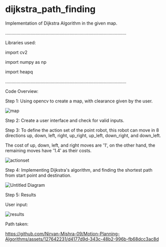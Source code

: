 # dijkstra_path_finding
Implementation of Dijkstra Algorithm in the given map.

................................................................................................

Libraries used:

import cv2

import numpy as np


import heapq

................................................................................................

Code Overview:

Step 1: Using opencv to create a map, with clearance given by the user.

![map](https://github.com/Nirvan-Mishra-09/Motion-Planning-Algorithms/assets/127642231/1da78fa1-47a0-4468-833a-e8b9965f92b1)




Step 2: Create a user interface and check for valid inputs.

Step 3: To define the action set of the point robot, this robot can move in 8 directions up, down, left, right, up_right, up_left, down_right, and down_left. 

The cost of up, down, left, and right moves are '1', on the other hand, the remaining moves have '1.4' as their costs.

![actionset](https://github.com/Nirvan-Mishra-09/dijkstra_path_finding/assets/127642231/2b684585-8463-4e4c-8046-b2a1359147ba)



Step 4: Implementing Dijkstra's algorithm, and finding the shortest path from start point and destination. 

![Untitled Diagram](https://github.com/Nirvan-Mishra-09/dijkstra_path_finding/assets/127642231/c1a20639-5480-41ed-a294-42c8a243c181)


Step 5: Results 

User input: 

![results](https://github.com/Nirvan-Mishra-09/dijkstra_path_finding/assets/127642231/14f8c7b7-574e-4fa2-b641-088cb1a9ea84)


Path taken:





https://github.com/Nirvan-Mishra-09/Motion-Planning-Algorithms/assets/127642231/d4177d9d-343c-48b2-996b-fb68dcc3ac8d







